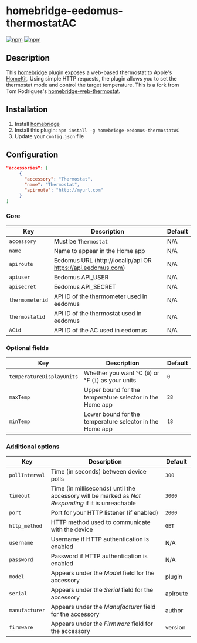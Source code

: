 # homebridge-eedomus-thermostatAC

[![npm](https://img.shields.io/npm/v/homebridge-eedomus-thermostat.svg)](https://www.npmjs.com/package/homebridge-eedomus-thermostat) [![npm](https://img.shields.io/npm/dt/homebridge-eedomus-thermostat.svg)](https://www.npmjs.com/package/homebridge-eedomus-thermostat)

## Description

This [homebridge](https://github.com/nfarina/homebridge) plugin exposes a web-based thermostat to Apple's [HomeKit](http://www.apple.com/ios/home/). Using simple HTTP requests, the plugin allows you to set the thermostat mode and control the target temperature.
This is a fork from Tom Rodrigues's [homebridge-web-thermostat](https://github.com/Tommrodrigues/homebridge-web-thermostat#readme).

## Installation

1. Install [homebridge](https://github.com/nfarina/homebridge#installation-details)
2. Install this plugin: `npm install -g homebridge-eedomus-thermostatAC`
3. Update your `config.json` file

## Configuration

```json
"accessories": [
     {
       "accessory": "Thermostat",
       "name": "Thermostat",
       "apiroute": "http://myurl.com"
     }
]
```

### Core
| Key | Description | Default |
| --- | --- | --- |
| `accessory` | Must be `Thermostat` | N/A |
| `name` | Name to appear in the Home app | N/A |
| `apiroute` | Eedomus URL (http://localip/api OR https://api.eedomus.com) | N/A |
| `apiuser` | Eedomus API_USER | N/A |
| `apisecret` | Eedomus API_SECRET | N/A |
| `thermometerid` | API ID of the thermometer used in eedomus | N/A |
| `thermostatid` | API ID of the thermostat used in eedomus | N/A |
| `ACid` | API ID of the AC used in eedomus | N/A |

### Optional fields
| Key | Description | Default |
| --- | --- | --- |
| `temperatureDisplayUnits` | Whether you want °C (`0`) or °F (`1`) as your units | `0` |
| `maxTemp` | Upper bound for the temperature selector in the Home app | `28` |
| `minTemp` | Lower bound for the temperature selector in the Home app | `18` |

### Additional options
| Key | Description | Default |
| --- | --- | --- |
| `pollInterval` | Time (in seconds) between device polls | `300` |
| `timeout` | Time (in milliseconds) until the accessory will be marked as _Not Responding_ if it is unreachable | `3000` |
| `port` | Port for your HTTP listener (if enabled) | `2000` |
| `http_method` | HTTP method used to communicate with the device | `GET` |
| `username` | Username if HTTP authentication is enabled | N/A |
| `password` | Password if HTTP authentication is enabled | N/A |
| `model` | Appears under the _Model_ field for the accessory | plugin |
| `serial` | Appears under the _Serial_ field for the accessory | apiroute |
| `manufacturer` | Appears under the _Manufacturer_ field for the accessory | author |
| `firmware` | Appears under the _Firmware_ field for the accessory | version |
